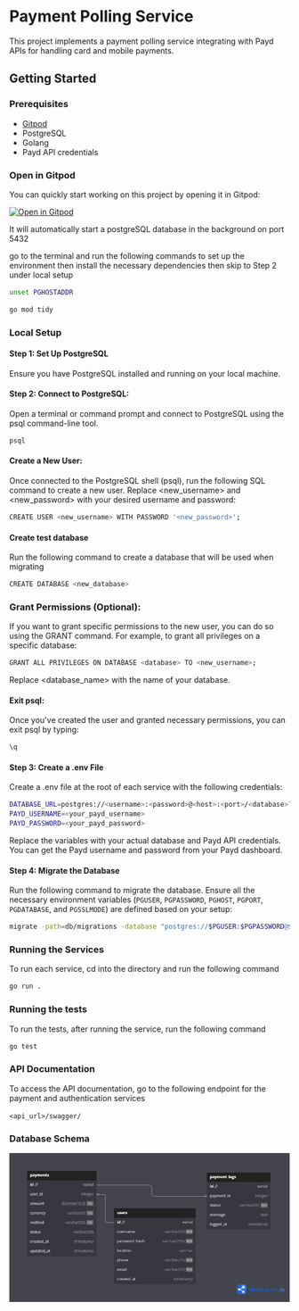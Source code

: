 # Payment Polling Service

This project implements a payment polling service integrating with Payd APIs for handling card and mobile payments. 


## Getting Started

### Prerequisites

- [Gitpod](https://gitpod.io/)
- PostgreSQL
- Golang
- Payd API credentials

### Open in Gitpod

You can quickly start working on this project by opening it in Gitpod:

[![Open in Gitpod](https://gitpod.io/button/open-in-gitpod.svg)](https://gitpod.io/#https://github.com/tufstraka/pps)

It will automatically start a postgreSQL database in the background on port 5432

go to the terminal and run the following commands to set up the environment then install the necessary dependencies then skip to Step 2 under local setup

```sh
unset PGHOSTADDR
```

```sh
go mod tidy
```


### Local Setup

#### Step 1: Set Up PostgreSQL

Ensure you have PostgreSQL installed and running on your local machine.

#### Step 2: Connect to PostgreSQL:

Open a terminal or command prompt and connect to PostgreSQL using the psql command-line tool. 

```sh
psql
```

#### Create a New User:
Once connected to the PostgreSQL shell (psql), run the following SQL command to create a new user. Replace <new_username> and <new_password> with your desired username and password:

```sh
CREATE USER <new_username> WITH PASSWORD '<new_password>';
```

#### Create test database
Run the following command to create a database that will be used when migrating

```sh
CREATE DATABASE <new_database>
```

### Grant Permissions (Optional):
If you want to grant specific permissions to the new user, you can do so using the GRANT command. For example, to grant all privileges on a specific database:

```sh
GRANT ALL PRIVILEGES ON DATABASE <database> TO <new_username>;
```

Replace <database_name> with the name of your database.

#### Exit psql:
Once you've created the user and granted necessary permissions, you can exit psql by typing:

```sh
\q
```

#### Step 3: Create a .env File

Create a .env file at the root of each service with the following credentials:

```sh
DATABASE_URL=postgres://<username>:<password>@<host>:<port>/<database>?sslmode=disable
PAYD_USERNAME=<your_payd_username>
PAYD_PASSWORD=<your_payd_password>
```

Replace the variables with your actual database and Payd API credentials. You can get the Payd username and password from your Payd dashboard.

#### Step 4: Migrate the Database

Run the following command to migrate the database. Ensure all the necessary environment variables (`PGUSER`, `PGPASSWORD`, `PGHOST`, `PGPORT`, `PGDATABASE`, and `PGSSLMODE`) are defined based on your setup:

```sh
migrate -path=db/migrations -database "postgres://$PGUSER:$PGPASSWORD@$PGHOST:$PGPORT/$PGDATABASE?sslmode=$PGSSLMODE" -verbose up
```


### Running the Services

To run each service, cd into the directory and run the following command

```sh
go run .
```

### Running the tests

To run the tests, after running the service, run the following command

```sh
go test
```
### API Documentation
To access the API documentation, go to the following endpoint for the payment and authentication services

`<api_url>/swagger/`

### Database Schema
![Database Schema](./PPS.png)






